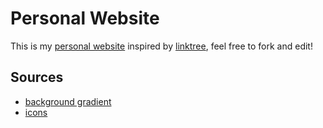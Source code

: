 # Personal Website

This is my [personal website](https://williamglazer.github.io/website/) inspired by [linktree](https://linktr.ee/), feel free to fork and edit!

## Sources

- [background gradient](https://codepen.io/P1N2O/pen/pyBNzX)
- [icons](https://www.flaticon.com/free-icons/copy)